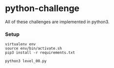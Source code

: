 # python-challenge

All of these challenges are implemented in python3.

### Setup
```
virtualenv env
source env/bin/activate.sh
pip3 install -r requirements.txt

python3 level_00.py
```
